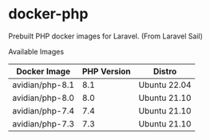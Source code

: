 # docker-php

Prebuilt PHP docker images for Laravel. (From Laravel Sail)

Available Images

| Docker Image    | PHP Version | Distro       |
| --------------- | ----------- | ------------ |
| avidian/php-8.1 | 8.1         | Ubuntu 22.04 |
| avidian/php-8.0 | 8.0         | Ubuntu 21.10 |
| avidian/php-7.4 | 7.4         | Ubuntu 21.10 |
| avidian/php-7.3 | 7.3         | Ubuntu 21.10 |
